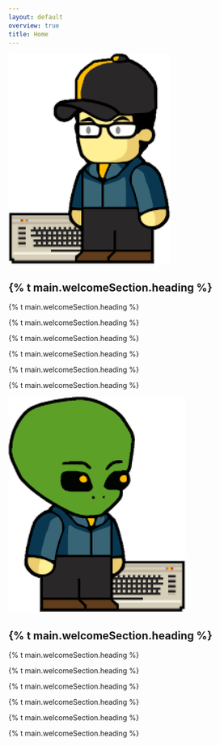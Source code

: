 ```yaml
---
layout: default
overview: true
title: Home
---
```

<!-- 
<section class="intro">
  <div class="grid">
   <div class="unit whole center-on-mobiles">
      <p class="first">{% t main.welcomeSection.heading %}</p>
    </div>
  </div>
</section>
-->
<section class="projets-panel">
  <div class="grid">
    <div class="unit whole">
      <div class="grid pane">
        <div class="unit whole center-on-mobiles">
            <img src="/assets/img/avatarus-hacker.png" width="320" height="418" alt="Vatarus Hacker">
	  <div class="pane-content">
            <h2 class="center-on-mobiles">{% t main.welcomeSection.heading %}</h2>
            <p>{% t main.welcomeSection.heading %}</p>
            <p>{% t main.welcomeSection.heading %}</p>
	          <p>{% t main.welcomeSection.heading %}</p>
            <p>{% t main.welcomeSection.heading %}</p>
            <p>{% t main.welcomeSection.heading %}</p>
	          <p>{% t main.welcomeSection.heading %}</p>
          </div>
        </div>
        <div class="clear"></div>
      </div>
    </div>
  </div>
</section>
<section class="free-hosting">
  <div class="grid">
    <div class="unit whole">
      <div class="grid pane">
        <div class="unit whole center-on-mobiles">
          <img src="/assets/img/avatarus-hacker-alien.png" width="350" height="428" alt="Alien Hacker">
          <div class="pane-content">
            <h2 class="center-on-mobiles">{% t main.welcomeSection.heading %}</h2>
            <p>{% t main.welcomeSection.heading %}</p>
            <p>{% t main.welcomeSection.heading %}</p>
	          <p>{% t main.welcomeSection.heading %}</p>
            <p>{% t main.welcomeSection.heading %}</p>
            <p>{% t main.welcomeSection.heading %}</p>
	          <p>{% t main.welcomeSection.heading %}</p>
          </div>
        </div>
        <div class="clear"></div>
      </div>
    </div>
  </div>
</section>
